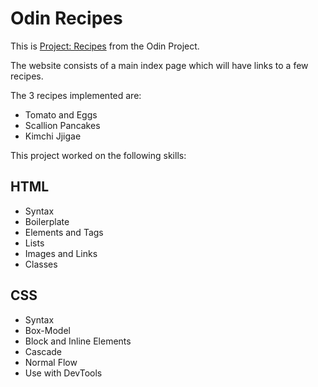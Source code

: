 # Odin Recipes

This is [Project: Recipes](https://www.theodinproject.com/lessons/foundations-recipes) from the Odin Project.

The website consists of a main index page which will have links to a few recipes.

The 3 recipes implemented are:
* Tomato and Eggs
* Scallion Pancakes
* Kimchi Jjigae

This project worked on the following skills:

## HTML

* Syntax
* Boilerplate
* Elements and Tags
* Lists
* Images and Links
* Classes

## CSS

* Syntax
* Box-Model
* Block and Inline Elements
* Cascade
* Normal Flow
* Use with DevTools

